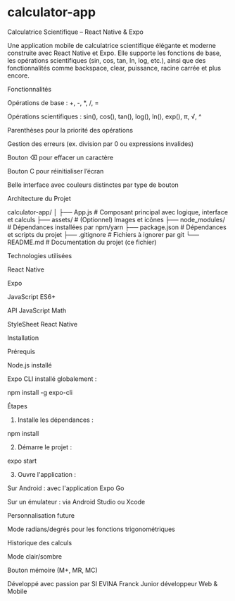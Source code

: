 # calculator-app
Calculatrice Scientifique – React Native & Expo

Une application mobile de calculatrice scientifique élégante et moderne construite avec React Native et Expo.
Elle supporte les fonctions de base, les opérations scientifiques (sin, cos, tan, ln, log, etc.), ainsi que des fonctionnalités comme backspace, clear, puissance, racine carrée et plus encore.

Fonctionnalités

Opérations de base : +, -, *, /, =

Opérations scientifiques : sin(), cos(), tan(), log(), ln(), exp(), π, √, ^

Parenthèses pour la priorité des opérations

Gestion des erreurs (ex. division par 0 ou expressions invalides)

Bouton ⌫ pour effacer un caractère

Bouton C pour réinitialiser l’écran

Belle interface avec couleurs distinctes par type de bouton

Architecture du Projet

calculator-app/
│
├── App.js               # Composant principal avec logique, interface et calculs
├── assets/              # (Optionnel) Images et icônes
├── node_modules/        # Dépendances installées par npm/yarn
├── package.json         # Dépendances et scripts du projet
├── .gitignore           # Fichiers à ignorer par git
└── README.md            # Documentation du projet (ce fichier)

Technologies utilisées

React Native

Expo

JavaScript ES6+

API JavaScript Math

StyleSheet React Native

Installation

Prérequis

Node.js installé

Expo CLI installé globalement :

npm install -g expo-cli

Étapes

1. Installe les dépendances :

npm install

2. Démarre le projet :

expo start

3. Ouvre l'application :

Sur Android : avec l'application Expo Go

Sur un émulateur : via Android Studio ou Xcode

Personnalisation future

Mode radians/degrés pour les fonctions trigonométriques

Historique des calculs

Mode clair/sombre

Bouton mémoire (M+, MR, MC)

Développé avec passion par SI EVINA Franck
Junior développeur Web & Mobile

